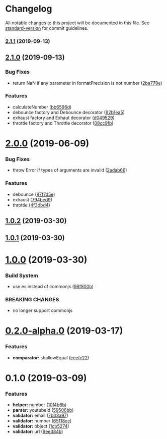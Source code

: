 # Changelog

All notable changes to this project will be documented in this file. See [standard-version](https://github.com/conventional-changelog/standard-version) for commit guidelines.

### [2.1.1](https://github.com/Jay0328/utils/compare/v2.1.0...v2.1.1) (2019-09-13)

## [2.1.0](https://github.com/Jay0328/utils/compare/v2.0.0...v2.1.0) (2019-09-13)


### Bug Fixes

* return NaN if any parameter in formatPrecision is not number ([2ba778e](https://github.com/Jay0328/utils/commit/2ba778e))


### Features

* calculateNumber ([bb6596d](https://github.com/Jay0328/utils/commit/bb6596d))
* debounce factory and Debounce decorator ([92b1ea5](https://github.com/Jay0328/utils/commit/92b1ea5))
* exhaust factory and Exhaut decorator ([d049529](https://github.com/Jay0328/utils/commit/d049529))
* throttle factory and Throttle decorator ([08cc9fb](https://github.com/Jay0328/utils/commit/08cc9fb))

# [2.0.0](https://github.com/Jay0328/utils/compare/v1.0.2...v2.0.0) (2019-06-09)


### Bug Fixes

* throw Error if types of arguments are invalid ([2adab66](https://github.com/Jay0328/utils/commit/2adab66))


### Features

* debounce ([87f7d5e](https://github.com/Jay0328/utils/commit/87f7d5e))
* exhaust ([794bed9](https://github.com/Jay0328/utils/commit/794bed9))
* throttle ([4f3dbd4](https://github.com/Jay0328/utils/commit/4f3dbd4))



## [1.0.2](https://github.com/Jay0328/utils/compare/v1.0.1...v1.0.2) (2019-03-30)



## [1.0.1](https://github.com/Jay0328/utils/compare/v1.0.0...v1.0.1) (2019-03-30)



# [1.0.0](https://github.com/Jay0328/utils/compare/v0.2.0-alpha.0...v1.0.0) (2019-03-30)


### Build System

* use es instead of commonjs ([98f800b](https://github.com/Jay0328/utils/commit/98f800b))


### BREAKING CHANGES

* no longer support commonjs



# [0.2.0-alpha.0](https://gitlab.jay0328.me/root/utils/compare/v0.1.0...v0.2.0-alpha.0) (2019-03-17)


### Features

* **comparator:** shallowEqual ([eeefc22](https://gitlab.jay0328.me/root/utils/commit/eeefc22))



# 0.1.0 (2019-03-09)


### Features

* **helper:** number ([10f4b6b](https://gitlab.jay0328.me/root/utils/commit/10f4b6b))
* **parser:** youtubeId ([59506bb](https://gitlab.jay0328.me/root/utils/commit/59506bb))
* **validator:** email ([7b03a97](https://gitlab.jay0328.me/root/utils/commit/7b03a97))
* **validator:** number ([65118ec](https://gitlab.jay0328.me/root/utils/commit/65118ec))
* **validator:** object ([1cb5274](https://gitlab.jay0328.me/root/utils/commit/1cb5274))
* **validator:** url ([9ee384b](https://gitlab.jay0328.me/root/utils/commit/9ee384b))
